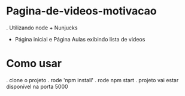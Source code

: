 # Pagina-de-videos-motivacao

. Utilizando node + Nunjucks
- Página inicial e Página Aulas exibindo lista de videos

# Como usar
. clone o projeto
. rode 'npm install'
. rode npm start
. projeto vai estar disponível na porta 5000
